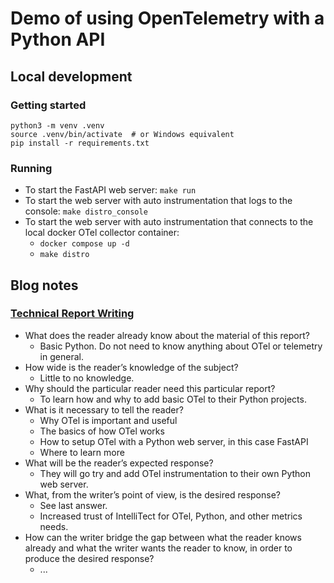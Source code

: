 # Demo of using OpenTelemetry with a Python API

## Local development

### Getting started

```shell
python3 -m venv .venv
source .venv/bin/activate  # or Windows equivalent
pip install -r requirements.txt
```

### Running

- To start the FastAPI web server: `make run`
- To start the web server with auto instrumentation that logs to the console: `make distro_console`
- To start the web server with auto instrumentation that connects to the local docker OTel collector container:
  - `docker compose up -d`
  - `make distro`

## Blog notes

### [Technical Report Writing](https://ias.ieee.org/wp-content/uploads/2023/06/2020-01-16_IET_Technical_Report_Writing_Guidelines.pdf)
- What does the reader already know about the material of this report?
  - Basic Python. Do not need to know anything about OTel or telemetry in general.
- How wide is the reader’s knowledge of the subject?
  - Little to no knowledge.
- Why should the particular reader need this particular report?
  - To learn how and why to add basic OTel to their Python projects.
- What is it necessary to tell the reader?
  - Why OTel is important and useful
  - The basics of how OTel works
  - How to setup OTel with a Python web server, in this case FastAPI
  - Where to learn more
- What will be the reader’s expected response?
  - They will go try and add OTel instrumentation to their own Python web server.
- What, from the writer’s point of view, is the desired response?
  - See last answer.
  - Increased trust of IntelliTect for OTel, Python, and other metrics needs.
- How can the writer bridge the gap between what the reader knows already and what the writer wants the reader to know, in order to produce the desired response?
  - ...
